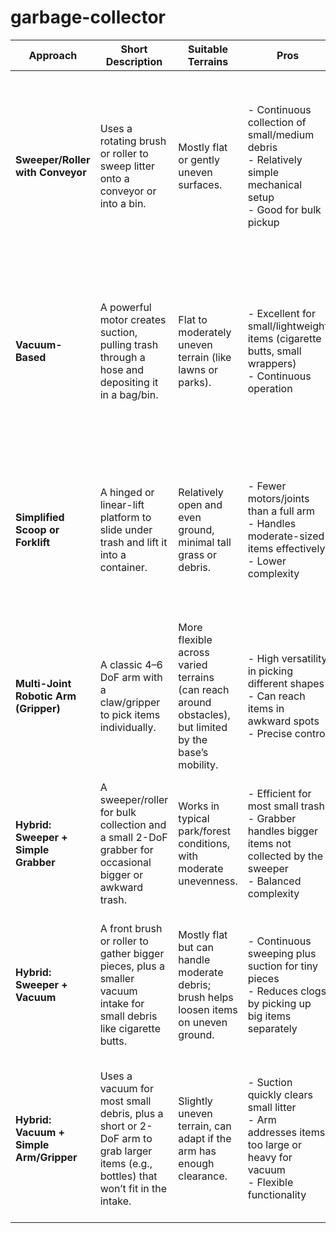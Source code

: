 # garbage-collector

| **Approach**                           | **Short Description**                                                                                                          | **Suitable Terrains**                                        | **Pros**                                                                                                     | **Cons**                                                                                                                 |
|----------------------------------------|---------------------------------------------------------------------------------------------------------------------------------|---------------------------------------------------------------|--------------------------------------------------------------------------------------------------------------|--------------------------------------------------------------------------------------------------------------------------|
| **Sweeper/Roller with Conveyor**       | Uses a rotating brush or roller to sweep litter onto a conveyor or into a bin.                                                 | Mostly flat or gently uneven surfaces.                        | - Continuous collection of small/medium debris<br>- Relatively simple mechanical setup<br>- Good for bulk pickup         | - Larger objects (e.g., bottles) can jam<br>- Flexible items (bags) can get tangled<br>- Struggles in very rough terrain |
| **Vacuum-Based**                       | A powerful motor creates suction, pulling trash through a hose and depositing it in a bag/bin.                                  | Flat to moderately uneven terrain (like lawns or parks).       | - Excellent for small/lightweight items (cigarette butts, small wrappers)<br>- Continuous operation                     | - High power draw (large battery needed)<br>- Prone to clogs (plastic bags, leaves)<br>- Noise can be significant        |
| **Simplified Scoop or Forklift**       | A hinged or linear-lift platform to slide under trash and lift it into a container.                                             | Relatively open and even ground, minimal tall grass or debris. | - Fewer motors/joints than a full arm<br>- Handles moderate-sized items effectively<br>- Lower complexity                | - Very small items can slip under or around<br>- Struggles in tall grass or uneven terrain<br>- Limited angle of pickup  |
| **Multi-Joint Robotic Arm (Gripper)**  | A classic 4–6 DoF arm with a claw/gripper to pick items individually.                                                           | More flexible across varied terrains (can reach around obstacles), but limited by the base’s mobility. | - High versatility in picking different shapes<br>- Can reach items in awkward spots<br>- Precise control               | - Complex and expensive<br>- Requires powerful servos for heavier objects<br>- Slower single-item pickup                 |
| **Hybrid: Sweeper + Simple Grabber**   | A sweeper/roller for bulk collection and a small 2-DoF grabber for occasional bigger or awkward trash.                         | Works in typical park/forest conditions, with moderate unevenness. | - Efficient for most small trash<br>- Grabber handles bigger items not collected by the sweeper<br>- Balanced complexity | - Added cost and weight vs. single system<br>- Still can jam on very large or oddly shaped items                        |
| **Hybrid: Sweeper + Vacuum**           | A front brush or roller to gather bigger pieces, plus a smaller vacuum intake for small debris like cigarette butts.           | Mostly flat but can handle moderate debris; brush helps loosen items on uneven ground.                    | - Continuous sweeping plus suction for tiny pieces<br>- Reduces clogs by picking up big items separately                | - Multiple systems = higher complexity<br>- Dual motors (brush + vacuum) = higher power draw                            |
| **Hybrid: Vacuum + Simple Arm/Gripper**| Uses a vacuum for most small debris, plus a short or 2-DoF arm to grab larger items (e.g., bottles) that won’t fit in the intake.| Slightly uneven terrain, can adapt if the arm has enough clearance.                                       | - Suction quickly clears small litter<br>- Arm addresses items too large or heavy for vacuum<br>- Flexible functionality | - Highest power usage (vacuum + motors)<br>- Multiple points of failure (vacuum clogs, arm wear)<br>- Heavier and pricier|
